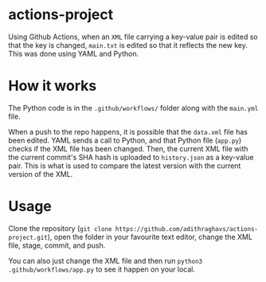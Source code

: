# actions-project

Using Github Actions, when an `XML` file carrying a key-value pair is edited so that the key is changed, `main.txt` is edited so that it reflects the new key. This was done using YAML and Python.


# How it works
The Python code is in the `.github/workflows/` folder along with the `main.yml` file.

When a push to the repo happens, it is possible that the `data.xml` file has been edited. YAML sends a call to Python, and that Python file (`app.py`) checks if the XML file has been changed. Then, the current XML file with the current commit's SHA hash is uploaded to `history.json` as a key-value pair. This is what is used to compare the latest version with the current version of the XML.

# Usage
Clone the repository (`git clone https://github.com/adithraghavs/actions-project.git`), open the folder in your favourite text editor, change the XML file, stage, commit, and push.

You can also just change the XML file and then run `python3 .github/workflows/app.py` to see it happen on your local.
